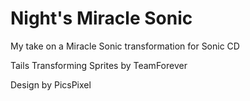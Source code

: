 # Night's Miracle Sonic
 My take on a Miracle Sonic transformation for Sonic CD


 Tails Transforming Sprites by TeamForever
 
 Design by PicsPixel
